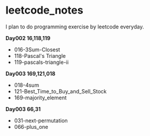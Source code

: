 # leetcode_notes
I plan to do programming exercise by leetcode everyday.

**Day002 16,118,119**
- 016-3Sum-Closest
- 118-Pascal's Triangle
- 119-pascals-triangle-ii

**Day003 169,121,018**
- 018-4sum
- 121-Best_Time_to_Buy_and_Sell_Stock
- 169-majority_element

**Day003 66,31**
- 031-next-permutation
- 066-plus_one
